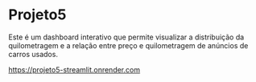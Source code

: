 # Projeto5

Este é um dashboard interativo que permite visualizar a distribuição da quilometragem e a relação entre preço e quilometragem de anúncios de carros usados.

https://projeto5-streamlit.onrender.com